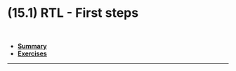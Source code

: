 # (15.1) RTL - First steps

<br>

- **[Summary](#Summary)**
- **[Exercises](#Exercises)**

<hr>
<br>

<!--

![Redux with React](/redux-react.jpeg)

<br>

## Summary

[How to use Redux in ReactJS with real-life examples](https://www.freecodecamp.org/news/how-to-use-redux-in-reactjs-with-real-life-examples-687ab4441b85/)

[Official Doc - Getting started with Redux](https://redux.js.org/introduction/getting-started)


### store

```js
import { createStore, combineReducers } from 'redux';
import rootReducer from '../reducers';

export default store = createStore(rootReducer);
```

<br>

### store with Redux Devtools
```js
import { createStore, combineReducers } from 'redux';
import rootReducer from '../reducers';

export default store = createStore(
  rootReducer,
  window.devToolsExtension() || ((f) => f),
);
```

<br>

### reducer and rootReducer
```js
// './src/reducers/myReducer.js'
const INITIAL_STATE = {
  state: '',
};

export default function myReducer(state = INITIAL_STATE, action) {
  switch (action.type) {
    case 'NEW_ACTION':
      return { state: action.state };
    default:
      return state;
  }
}
```

<br>

```js
// './src/reducers/index.js'
import { combineReducers } from 'redux';
import myReducer from './myReducer';

export default rootReducer = combineReducers({ myReducer });
```

<br>

### actions
```js
export const newAction = (state) => ({ type: 'NEW_ACTION', state });
```

<br>

### provider
```js
// src/index.js
import React from 'react';
import ReactDOM from 'react-dom';
import { Provider } from 'react-redux';
import './index.css';
import App from './App';
import store from './store';

ReactDOM.render(
  <Provider store={ store }>
    <App />
  </Provider>,
  document.getElementById('root'),
);
```

<br>

### 
```js

```

<br>

### 
```js

```

<br>

### 
```js

```









Example of a simple counter using only JavaScript and Redux
![Counter](/counter.png)


<hr>
<br>

## Exercises
**[Exercise 1]** Make a field that receives a value and that will be the value applied to the increment button.

<hr>
<br>

**[Exercise 2]** Make a field that receives a value and that will be the value applied to the decrement button.

<hr>
<br>

**[Exercise 3]** Store another value in the state, called clickCount. This field will count the number of times that any button on the screen was clicked.

<hr>
<br>

**[Exercise 3]** Store an array in the state that stores the individual value that was added to each click on any of the three buttons.
